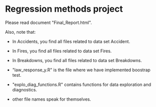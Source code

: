 # Regression methods project

Please read document "Final_Report.html".


Also, note that:

- In Accidents, you find all files related to data set Accident.
- In Fires, you find all files related to data set Fires.
- In Breakdowns, you find all files related to data set Breakdowns.

- "law_response_y.R" is the file where we have implemented boostrap test.
- "explo_diag_functions.R" contains functions for data exploration and diagnostics.
- other file names speak for themselves.

